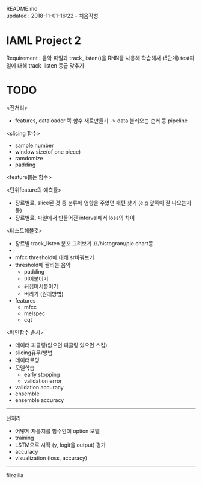 README.md <br>
updated : 2018-11-01-16:22 - 처음작성 
<!-- 수정시 아래 이어서 updated 날짜 시간 & 수정사항 추가 -->

# IAML Project 2
Requirement : 음악 파일과 track_listen()을 RNN을 사용해 학습해서 (5단계) test파일에 대해 track_listen 등급 맞추기

# TODO


<전처리>
* features, dataloader 쪽 함수 새로만들기 -> data 불러오는 순서 등 pipeline

<slicing 함수>
- sample number 
- window size(of one piece)
- ramdomize
- padding

<feature뽑는 함수>


<단위feature의 예측률>
- 장르별로, slice된 것 중 분류에 영향을 주었던 패턴 찾기 (e.g 앞쪽이 잘 나오는지 등)
- 장르별로, 파일에서 만들어진 interval에서 loss의 차이

<테스트해볼것>
- 장르별 track_listen 분포 그려보기 표/histogram/pie chart등
- 
- mfcc threshold에 대해 sr바꿔보기
- threshold에 짤리는 음악
    - padding
    - 이어붙이기
    - 뒤집어서붙이기
    - 버리기 (원래방법)
- features
    - mfcc
    - melspec
    - cqt


<메인함수 순서>
- 데이터 피클링(없으면 피클링 있으면 스킵)
- slicing유무/방법
- 데이터로딩
- 모델학습
    - early stopping
    - validation error
- validation accuracy
- ensemble
- ensemble accuracy


----

전처리
- 어떻게 자를지를 함수안에 option
모델
- training
- LSTM으로 시작 (y, logit을 output)
평가
- accuracy
- visualization (loss, accuracy)



----
filezilla
